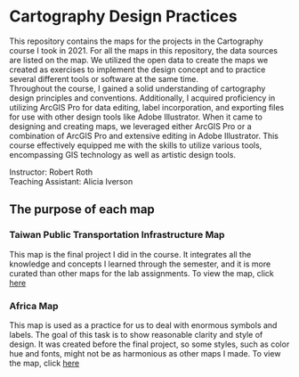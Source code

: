 # Cartography Design Practices
This repository contains the maps for the projects in the Cartography course I took in 2021. For all the maps in this repository, the data sources are listed on the map. We utilized the open data to create the maps we created as exercises to implement the design concept and to practice several different tools or software at the same time.<br>
Throughout the course, I gained a solid understanding of cartography design principles and conventions. Additionally, I acquired proficiency in utilizing ArcGIS Pro for data editing, label incorporation, and exporting files for use with other design tools like Adobe Illustrator. When it came to designing and creating maps, we leveraged either ArcGIS Pro or a combination of ArcGIS Pro and extensive editing in Adobe Illustrator. This course effectively equipped me with the skills to utilize various tools, encompassing GIS technology as well as artistic design tools.<br>

Instructor: Robert Roth<br>
Teaching Assistant: Alicia Iverson

## The purpose of each map
### Taiwan Public Transportation Infrastructure Map
This map is the final project I did in the course. It integrates all the knowledge and concepts I learned through the semester, and it is more curated than other maps for the lab assignments. To view the map, click <a href='https://github.com/KCivilEnGI/Cartography_Gallery/blob/main/FinalProject_TaiwanPublicTransportation_KuangChengCheng.pdf'>here</a>

### Africa Map
This map is used as a practice for us to deal with enormous symbols and labels. The goal of this task is to show reasonable clarity and style of design. It was created before the final project, so some styles, such as color hue and fonts, might not be as harmonious as other maps I made. To view the map, click <a href='https://github.com/KCivilEnGI/Cartography_Gallery/blob/main/Lab2_Africa_KuangChengCheng.pdf'>here</a>
